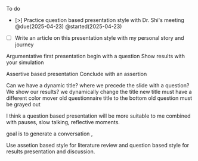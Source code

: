 
To do
- [>] Practice question based presentation style with Dr. Shi's meeting @due(2025-04-23) @started(2025-04-23)
- [ ] Write an article on this presentation style with my personal story and journey


Argumentative first presentation
	begin with a question
	Show results with your simulation
	
Assertive based presentation
Conclude with an assertion



Can we have a dynamic title?
	where we precede the slide with a question?
	We show our results?
	we dynamically change the title 
		new title must have a different color
	mover old questionnaire title to the bottom
		old question must be grayed out



I think a question based presentation will be more suitable to me
combined with pauses, slow talking, 
reflective moments.

goal is to generate a conversation ,

Use assetion based style for literature review and question based style for results presentation and discussion.